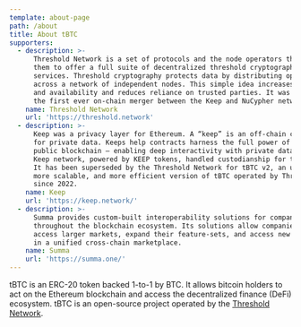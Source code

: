 ```yaml
---
template: about-page
path: /about
title: About tBTC
supporters:
  - description: >-
      Threshold Network is a set of protocols and the node operators that back
      them to offer a full suite of decentralized threshold cryptography
      services. Threshold cryptography protects data by distributing operations
      across a network of independent nodes. This simple idea increases security
      and availability and reduces reliance on trusted parties. It was formed by
      the first ever on-chain merger between the Keep and NuCypher networks.
    name: Threshold Network
    url: 'https://threshold.network'
  - description: >-
      Keep was a privacy layer for Ethereum. A “keep” is an off-chain container
      for private data. Keeps help contracts harness the full power of the
      public blockchain — enabling deep interactivity with private data. The
      Keep network, powered by KEEP tokens, handled custodianship for tBTC v1.
      It has been superseded by the Threshold Network for tBTC v2, an upgraded,
      more scalable, and more efficient version of tBTC operated by Threshold
      since 2022.
    name: Keep
    url: 'https://keep.network/'
  - description: >-
      Summa provides custom-built interoperability solutions for companies
      throughout the blockchain ecosystem. Its solutions allow companies to
      access larger markets, expand their feature-sets, and access new liquidity
      in a unified cross-chain marketplace.
    name: Summa
    url: 'https://summa.one/'
---
```

tBTC is an ERC-20 token backed 1-to-1 by BTC. It allows bitcoin holders to act on the Ethereum blockchain and access the decentralized finance (DeFi) ecosystem. tBTC is an open-source project operated by the [Threshold Network](https://threshold.network).
